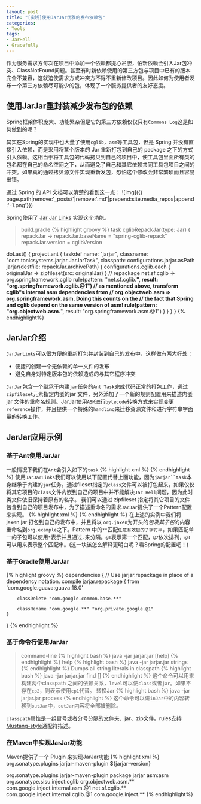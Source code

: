 ```yaml
---
layout: post
title: "[实践]使用JarJar优雅的发布依赖包"
categories:
- Tools
tags:
- JarHell
- Gracefully
---
```

作为服务需求方每次在项目中添加一个依赖都提心吊胆，怕新依赖会引入Jar包冲突、ClassNotFound问题。甚至有时新依赖使用的第三方包与项目中已有的版本完全不兼容，这就迫使需求方或冲突方不得不重新修改项目。因此如何为使用者发布一个第三方依赖尽可能少的包，体现了一个服务提供者的友好态度。



使用JarJar重封装减少发布包的依赖
--------------------
Spring框架体积庞大、功能繁杂但是它的第三方依赖仅仅只有`Commons Log`这是如何做到的呢？

其实在Spring的实现中也大量了使用`cglib`，`asm`等工具包，但是 Spring 并没有直接引入依赖，而是采用将某个版本的 Jar 重新打包到自己的 package 之下的方式引入依赖。这相当于将工具包的代码拷贝到自己的项目中，使工具包里面所有类的包名都在自己的命名空间之下，从而避免了自己和其它依赖共同工具包项目之间的冲突。如果真的通过拷贝源文件实现重新发包，恐怕这个修改会非常繁琐而且容易出错。

通过 Spring 的 API 文档可以清楚的看到这一点：
![img]({{ page.path|remove:'_posts/'|remove:'.md'|prepend:site.media_repos|append:'-1.png'}})

Spring使用了 [Jar Jar Links](https://github.com/shevek/jarjar) 实现这个功能。

> build.gradle
{% highlight groovy %}
task cglibRepackJar(type: Jar) { repackJar ->
  repackJar.baseName = "spring-cglib-repack"
  repackJar.version = cglibVersion

  doLast() {
    project.ant {
      taskdef name: "jarjar", classname: "com.tonicsystems.jarjar.JarJarTask",
        classpath: configurations.jarjar.asPath
      jarjar(destfile: repackJar.archivePath) {
        configurations.cglib.each { originalJar ->
          zipfileset(src: originalJar)
        }
        // repackage net.sf.cglib => org.springframework.cglib
        rule(pattern: "net.sf.cglib.**", result: "org.springframework.cglib.@1")
        // as mentioned above, transform cglib"s internal asm dependencies from
        // org.objectweb.asm => org.springframework.asm. Doing this counts on the
        // the fact that Spring and cglib depend on the same version of asm!
        rule(pattern: "org.objectweb.asm.**", result: "org.springframework.asm.@1")
      }
    }
  }
}
{% endhighlight%}

JarJar介绍
--------------------
`JarJarLinks`可以很方便的重新打包并封装到自己的发布中，这样做有两大好处：

* 便捷的创建一个无依赖的单一文件的发布
* 避免自身对特定版本包的依赖造成的与其它程序冲突

`JarJar`包含一个继承于内建`jar`任务的`Ant Task`完成代码正常的打包工作，通过`zipfileset`元素指定内嵌的jar 文件，另外添加了一个新的规则配置用来描述内嵌 jar 文件的重命名规则。JarJar使用`ASM`进行`bytecode`转换方式来实现变更`reference`操作，并且提供一个特殊的`handling`来迁移资源文件和进行字符串字面量的转换工作。

JarJar应用示例
--------------------

### 基于Ant使用JarJar

一般情况下我们在`Ant`会引入如下的`task`
{% highlight xml %}
<target name="jar" depends="compile">
    <jar jarfile="dist/example.jar">
        <fileset dir="build/main"/>
    </jar>
</target>
{% endhighlight %}
使用`JarJarLinks`我们可以使用以下配置代替上面功能，因为`jarjar``task`本身继承于内建的`jar`任务。通过fileset指定的`class`文件可以被打包起来，如果仅仅将其它项目的`class`文件内嵌到自己的项目中并不能解决`Jar Hell`问题，因为此时类文件依旧保持着原有的名字。
我们可以通过 zipfileset 指定将其它项目的文件包含到自己的项目发布中，为了描述重命名的需求`JarJar`提供了一个Pattern配置来实现。
{% highlight xml %}
<target name="jar" depends="compile">
    <taskdef name="jarjar" classname="com.tonicsystems.jarjar.JarJarTask"
        classpath="lib/jarjar.jar"/>
    <jarjar jarfile="dist/example.jar">
        <fileset dir="build/main"/>
        <!-- 包含一个第三方 jar 到项目中 -->
        <zipfileset src="lib/jaxen.jar"/>
        <!-- JarJar 提供了一个Pattern配置用来描述重命名-->
        <rule pattern="org.jaxen.**" result="org.example.@1"/>
    </jarjar>
</target>
{% endhighlight %}
在上述的实例中我们将jaxen.jar 打包到自己的发布中，并且将以 `org.jaxen`为开头的*包及其子包*的内容重命名到`org.example`之下。Pattern 中的`**`匹配`任意有效包的子字符串`，如果匹配单一的子包可以使用`*`表示并且通过`.`来分隔。`@1`表示第一个匹配，`@2`依次排列，`@0`可以用来表示整个匹配串。(这一块该怎么解释更明白呢？看Spring的配置吧！)

### 基于Gradle使用JarJar 
{% highlight groovy %}
dependencies {
    // Use jarjar.repackage in place of a dependency notation.
    compile jarjar.repackage {
        from 'com.google.guava:guava:18.0'

        classDelete "com.google.common.base.**"

        classRename "com.google.**" "org.private.google.@1"
    }
}
{% endhighlight %}

### 基于命令行使用JarJar
>command-line
{% highlight bash %}
java -jar jarjar.jar [help]
{% endhighlight %}
>help
{% highlight bash %}
java -jar jarjar.jar strings <cp>
{% endhighlight %}
>Dumps all string literals in classpath
{% highlight bash %}
java -jar jarjar.jar find <level> <cp1> [<cp2>]
{% endhighlight %}
这个命令可以用来构建两个classpath 之间的依赖关系，`level`可以使`class`或者`jar`。如果不存在`cp2`，则表示使用`cp1`代替。
>转换Jar
{% highlight bash %}
java -jar jarjar.jar process <rulesFile> <inJar> <outJar>
{% endhighlight %}
这个命令可以讲`inJar`中的内容转移到`outJar`中，`outJar`内容将全部被删除。

`classpath`属性是一组冒号或者分号分隔的文件夹、jar、zip文件。rules支持[Mustang-style](http://bugs.java.com/bugdatabase/view_bug.do?bug_id=6268383)通配符描述。

### 在Maven中实现JarJar功能
Maven提供了一个 Plugin 来实现JarJar功能
{% highlight xml %}
<dependency>
  <groupId>org.sonatype.plugins</groupId>
  <artifactId>jarjar-maven-plugin</artifactId>
  <version>${jarjar-version}</version>
</dependency>
<!-- ...... -->
<plugin>
<groupId>org.sonatype.plugins</groupId>
<artifactId>jarjar-maven-plugin</artifactId>
<executions>
  <execution>
    <phase>package</phase>
    <goals>
      <goal>jarjar</goal>
    </goals>
    <configuration>
      <includes>
        <include>asm:asm</include>
        <include>org.sonatype.sisu.inject:cglib</include>
      </includes>
      <rules>
        <rule>
          <pattern>org.objectweb.asm.**</pattern>
          <result>com.google.inject.internal.asm.@1</result>
        </rule>
        <rule>
          <pattern>net.sf.cglib.**</pattern>
          <result>com.google.inject.internal.cglib.@1</result>
        </rule>
        <keep>
          <pattern>com.google.inject.**</pattern>
        </keep>
      </rules>
    </configuration>
  </execution>
</executions>
</plugin>
{% endhighlight%}


